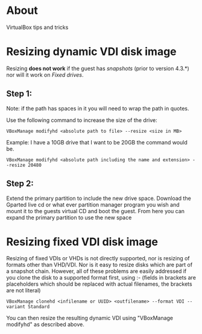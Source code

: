 # About

VirtualBox tips and tricks

# Resizing dynamic VDI disk image

Resizing **does not work** if the guest has *snapshots* (prior to version 4.3.*) nor will it work on *Fixed drives*.

## Step 1:

Note: if the path has spaces in it you will need to wrap the path in quotes.
   
Use the following command to increase the size of the drive:

```
VBoxManage modifyhd <absolute path to file> --resize <size in MB>
````

Example: I have a 10GB drive that I want to be 20GB the command would be.

```
VBoxManage modifyhd <absolute path including the name and extension> --resize 20480
```

## Step 2:

Extend the primary partition to include the new drive space. Download the Gparted live cd or what ever partition manager program you wish and mount it to the guests virtual CD and boot the guest.
From here you can expand the primary partition to use the new space

# Resizing fixed VDI disk image

Resizing of fixed VDIs or VHDs is not directly supported, nor is resizing of formats other than VHD/VDI. Nor is it easy to resize disks which are part of a snapshot chain. However, all of these problems are easily addressed if you clone the disk to a supported format first, using :-
(fields in brackets are placeholders which should be replaced with actual filenames, the brackets are not literal)

```
VBoxManage clonehd <infilename or UUID> <outfilename> --format VDI --variant Standard
```

You can then resize the resulting dynamic VDI using "VBoxManage modifyhd" as described above.

